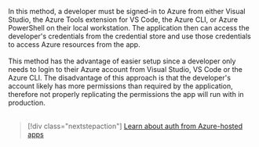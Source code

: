In this method, a developer must be signed-in to Azure from either Visual Studio, the Azure Tools extension for VS Code, the Azure CLI, or Azure PowerShell on their local workstation.  The application then can access the developer's credentials from the credential store and use those credentials to access Azure resources from the app.<br>
<br>
This method has the advantage of easier setup since a developer only needs to login to their Azure account from Visual Studio, VS Code or the Azure CLI.  The disadvantage of this approach is that the developer's account likely has more permissions than required by the application, therefore not properly replicating the permissions the app will run with in production.<br>
<br>
> [!div class="nextstepaction"]
> [Learn about auth from Azure-hosted apps](../authentication/local-development-dev-accounts.md)
